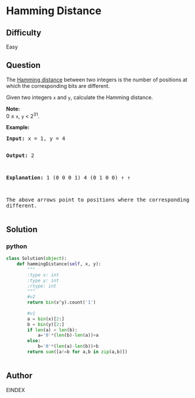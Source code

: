 # Hamming Distance

## Difficulty
Easy

## Question
<p>The <a href="https://en.wikipedia.org/wiki/Hamming_distance" target="_blank">Hamming distance</a> between two integers is the number of positions at which the corresponding bits are different.</p>

<p>Given two integers <code>x</code> and <code>y</code>, calculate the Hamming distance.</p>

<p><b>Note:</b><br />
0 &le; <code>x</code>, <code>y</code> &lt; 2<sup>31</sup>.
</p>

<p><b>Example:</b>
<pre>
<b>Input:</b> x = 1, y = 4

<b>Output:</b> 2

<b>Explanation:</b>
1   (0 0 0 1)
4   (0 1 0 0)
       &uarr;   &uarr;

The above arrows point to positions where the corresponding bits are different.
</pre>
</p>

## Solution
### python
```python
class Solution(object):
    def hammingDistance(self, x, y):
        """
        :type x: int
        :type y: int
        :rtype: int
        """
        #v2
        return bin(x^y).count('1')
    
        #v1
        a = bin(x)[2:]
        b = bin(y)[2:]
        if len(a) < len(b):
            a='0'*(len(b)-len(a))+a
        else:
            b='0'*(len(a)-len(b))+b
        return sum([a!=b for a,b in zip(a,b)])
        


```

## Author
EINDEX